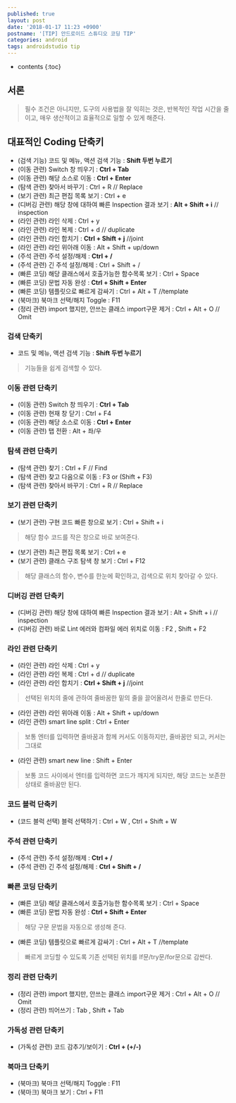 ```yaml
---
published: true
layout: post
date: '2018-01-17 11:23 +0900'
postname: '[TIP] 안드로이드 스튜디오 코딩 TIP'
categories: android
tags: androidstudio tip
---
```

* contents
{:toc}

## 서론	

> 필수 조건은 아니지만, 도구의 사용법을 잘 익히는 것은, 반복적인 작업 시간을 줄이고, 매우 생산적이고 효율적으로 일할 수 있게 해준다. 

## 대표적인 Coding 단축키
- (검색 기능) 코드 및 메뉴, 액션 검색 기능 : **Shift 두번 누르기**
- (이동 관련) Switch 창 띄우기 : **Ctrl + Tab**
- (이동 관련) 해당 소스로 이동 : **Ctrl + Enter**
- (탐색 관련) 찾아서 바꾸기 : Ctrl + R // Replace
- (보기 관련) 최근 편집 목록 보기 : Ctrl + e
- (디버깅 관련) 해당 창에 대하여 빠른 Inspection 결과 보기 : **Alt + Shift + i** // inspection
- (라인 관련) 라인 삭제 : Ctrl + y
- (라인 관련) 라인 복제 : Ctrl + d  // duplicate
- (라인 관련) 라인 합치기 : **Ctrl + Shift + j** //joint
- (라인 관련) 라인 위아래 이동 : Alt + Shift + up/down
- (주석 관련) 주석 설정/해제 : **Ctrl + /**
- (주석 관련) 긴 주석 설정/해제 : Ctrl + Shift + /
- (빠른 코딩) 해당 클래스에서 호출가능한 함수목록 보기 : Ctrl + Space
- (빠른 코딩) 문법 자동 완성 : **Ctrl + Shift + Enter**
- (빠른 코딩) 템플릿으로 빠르게 감싸기 : Ctrl + Alt + T //template
- (북마크) 북마크 선택/해지 Toggle : F11
- (정리 관련) import 했지만, 안쓰는 클래스 import구문 제거 : Ctrl + Alt + O // Omit

### 검색 단축키
- 코드 및 메뉴, 액션 검색 기능 : **Shift 두번 누르기**
> 기능들을 쉽게 검색할 수 있다.

### 이동 관련 단축키

- (이동 관련) Switch 창 띄우기 : **Ctrl + Tab**
- (이동 관련) 현재 창 닫기 : Ctrl + F4
- (이동 관련) 해당 소스로 이동 : **Ctrl + Enter**
- (이동 관련) 탭 전환 : Alt + 좌/우

### 탐색 관련 단축키
- (탐색 관련) 찾기 : Ctrl + F // Find
- (탐색 관련) 찾고 다음으로 이동 : F3 or (Shift + F3)
- (탐색 관련) 찾아서 바꾸기 : Ctrl + R // Replace

### 보기 관련 단축키
- (보기 관련) 구현 코드 빠른 창으로 보기 : Ctrl + Shift + i
> 해당 함수 코드를 작은 창으로 바로 보여준다.
- (보기 관련) 최근 편집 목록 보기 : Ctrl + e
- (보기 관련) 클래스 구조 탐색 창 보기 : Ctrl + F12
> 해당 클래스의 함수, 변수를 한눈에 확인하고, 검색으로 위치 찾아갈 수 있다.

### 디버깅 관련 단축키
- (디버깅 관련) 해당 창에 대하여 빠른 Inspection 결과 보기 : Alt + Shift + i // inspection
- (디버깅 관련) 바로 Lint 에러와 컴파일 에러 위치로 이동 : F2 , Shift + F2

### 라인 관련 단축키
- (라인 관련) 라인 삭제 : Ctrl + y   
- (라인 관련) 라인 복제 : Ctrl + d  // duplicate
- (라인 관련) 라인 합치기 : **Ctrl + Shift + j** //joint
> 선택된 위치의 줄에 관하여 줄바꿈한 밑의 줄을 끌어올려서 한줄로 만든다.
- (라인 관련) 라인 위아래 이동 : Alt + Shift + up/down
- (라인 관련) smart line split : Ctrl + Enter
> 보통 엔터를 입력하면 줄바꿈과 함께 커서도 이동하지만, 줄바꿈만 되고, 커서는 그대로
- (라인 관련) smart new line : Shift + Enter
> 보통 코드 사이에서 엔터를 입력하면 코드가 깨지게 되지만, 해당 코드는 보존한 상태로 줄바꿈만 된다. 

### 코드 블럭 단축키
- (코드 블럭 선택) 블럭 선택하기 : Ctrl + W , Ctrl + Shift + W

### 주석 관련 단축키
- (주석 관련) 주석 설정/해제 : **Ctrl + /**
- (주석 관련) 긴 주석 설정/해제 : **Ctrl + Shift + /**

### 빠른 코딩 단축키
- (빠른 코딩) 해당 클래스에서 호출가능한 함수목록 보기 : Ctrl + Space
- (빠른 코딩) 문법 자동 완성 : **Ctrl + Shift + Enter**
> 해당 구문 문법을 자동으로 생성해 준다.
- (빠른 코딩) 템플릿으로 빠르게 감싸기 : Ctrl + Alt + T //template
> 빠르게 코딩할 수 있도록 기존 선택된 위치를 If문/try문/for문으로 감싼다.

### 정리 관련 단축키
- (정리 관련) import 했지만, 안쓰는 클래스 import구문 제거 : Ctrl + Alt + O // Omit 
- (정리 관련) 띄어쓰기 : Tab , Shift + Tab

### 가독성 관련 단축키
- (가독성 관련) 코드 감추기/보이기 : **Ctrl + (+/-)**

### 북마크 단축키
- (북마크) 북마크 선택/해지 Toggle : F11
- (북마크) 북마크 보기 : Ctrl + F11
